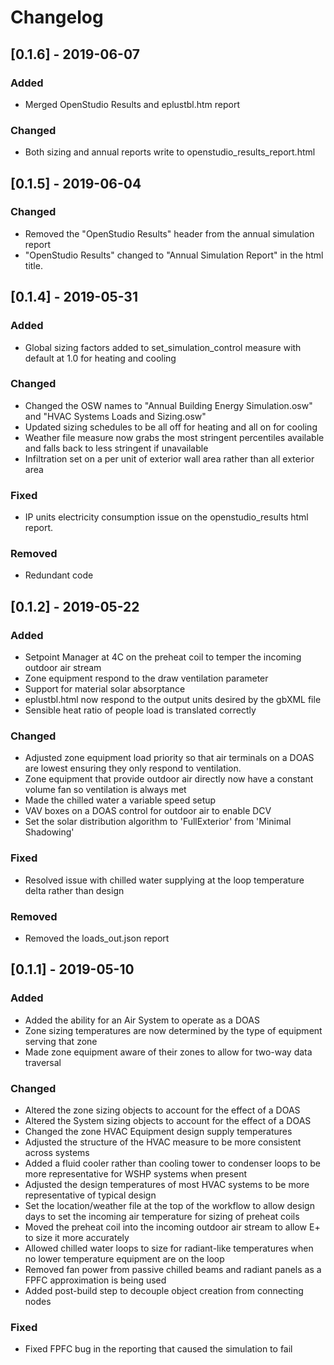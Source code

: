 # Changelog

## [0.1.6] - 2019-06-07
### Added
 - Merged OpenStudio Results and eplustbl.htm report
 
### Changed
 - Both sizing and annual reports write to openstudio_results_report.html

## [0.1.5] - 2019-06-04
### Changed
 - Removed the "OpenStudio Results" header from the annual simulation report
 - "OpenStudio Results" changed to "Annual Simulation Report" in the html title.

## [0.1.4] - 2019-05-31
### Added
 - Global sizing factors added to set_simulation_control measure with default at 1.0 for heating and cooling
### Changed
 - Changed the OSW names to "Annual Building Energy Simulation.osw" and "HVAC Systems Loads and Sizing.osw"
 - Updated sizing schedules to be all off for heating and all on for cooling
 - Weather file measure now grabs the most stringent percentiles available and falls back to less stringent if unavailable
 - Infiltration set on a per unit of exterior wall area rather than all exterior area
### Fixed
 - IP units electricity consumption issue on the openstudio_results html report.
### Removed
 - Redundant code
 
## [0.1.2] - 2019-05-22
### Added
 - Setpoint Manager at 4C on the preheat coil to temper the incoming outdoor air stream
 - Zone equipment respond to the draw ventilation parameter
 - Support for material solar absorptance
 - eplustbl.html now respond to the output units desired by the gbXML file
 - Sensible heat ratio of people load is translated correctly
### Changed
 - Adjusted zone equipment load priority so that air terminals on a DOAS are lowest ensuring they only respond to ventilation.
 - Zone equipment that provide outdoor air directly now have a constant volume fan so ventilation is always met
 - Made the chilled water a variable speed setup
 - VAV boxes on a DOAS control for outdoor air to enable DCV
 - Set the solar distribution algorithm to 'FullExterior' from 'Minimal Shadowing'
### Fixed
 - Resolved issue with chilled water supplying at the loop temperature delta rather than design
### Removed
 - Removed the loads_out.json report

## [0.1.1] - 2019-05-10
### Added
- Added the ability for an Air System to operate as a DOAS
- Zone sizing temperatures are now determined by the type of equipment serving that zone
- Made zone equipment aware of their zones to allow for two-way data traversal

### Changed
- Altered the zone sizing objects to account for the effect of a DOAS
- Altered the System sizing objects to account for the effect of a DOAS
- Changed the zone HVAC Equipment design supply temperatures
- Adjusted the structure of the HVAC measure to be more consistent across systems
- Added a fluid cooler rather than cooling tower to condenser loops to be more representative for WSHP systems when present
- Adjusted the design temperatures of most HVAC systems to be more representative of typical design
- Set the location/weather file at the top of the workflow to allow design days to set the incoming air temperature for sizing of preheat coils
- Moved the preheat coil into the incoming outdoor air stream to allow E+ to size it more accurately
- Allowed chilled water loops to size for radiant-like temperatures when no lower temperature equipment are on the loop
- Removed fan power from passive chilled beams and radiant panels as a FPFC approximation is being used
- Added post-build step to decouple object creation from connecting nodes

### Fixed
- Fixed FPFC bug in the reporting that caused the simulation to fail
